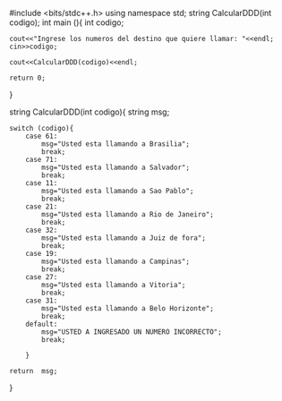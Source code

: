 #include <bits/stdc++.h>
using namespace std;
string CalcularDDD(int codigo);
int main (){
	int codigo;
	
	cout<<"Ingrese los numeros del destino que quiere llamar: "<<endl;
	cin>>codigo;
	
	cout<<CalcularDDD(codigo)<<endl;
	
	return 0;
}

string CalcularDDD(int codigo){
	string msg;
	
	switch (codigo){
		case 61:
			msg="Usted esta llamando a Brasilia";
			break;
		case 71:
			msg="Usted esta llamando a Salvador";
			break;
		case 11:
			msg="Usted esta llamando a Sao Pablo";
			break;
		case 21:
			msg="Usted esta llamando a Rio de Janeiro";
			break;
		case 32:
			msg="Usted esta llamando a Juiz de fora";
			break;
		case 19:
			msg="Usted esta llamando a Campinas";
			break;
		case 27:
			msg="Usted esta llamando a Vitoria";
			break;
		case 31:
			msg="Usted esta llamando a Belo Horizonte";
			break;
		default:
			msg="USTED A INGRESADO UN NUMERO INCORRECTO";
			break;	
		
		}
	
	return  msg;
}

